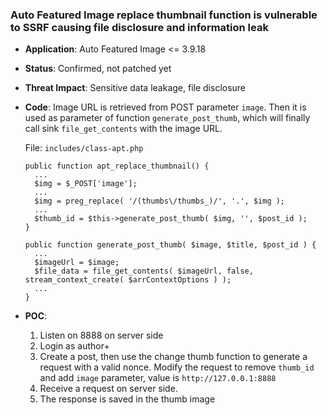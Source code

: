 ### Auto Featured Image replace thumbnail function is vulnerable to SSRF causing file disclosure and information leak

- **Application**: Auto Featured Image <= 3.9.18 

- **Status**: Confirmed, not patched yet

- **Threat Impact**: Sensitive data leakage, file disclosure

- **Code**: Image URL is retrieved from POST parameter `image`. Then it is used as parameter of function `generate_post_thumb`, which will finally call sink `file_get_contents` with the image URL.

  File: `includes/class-apt.php`

  ```
  public function apt_replace_thumbnail() {
    ...
    $img = $_POST['image'];
    ...
    $img = preg_replace( '/(thumbs\/thumbs_)/', '.', $img );
    ...
    $thumb_id = $this->generate_post_thumb( $img, '', $post_id );
  }
  
  public function generate_post_thumb( $image, $title, $post_id ) {
    ...
    $imageUrl = $image;
    $file_data = file_get_contents( $imageUrl, false, stream_context_create( $arrContextOptions ) );
    ...
  }
  ```

- **POC**:
  1. Listen on 8888 on server side
  1. Login as author+
  1. Create a post, then use the change thumb function to generate a request with a valid nonce. Modify the request to remove `thumb_id` and add `image` parameter, value is `http://127.0.0.1:8888`
  1. Receive a request on server side. 
  1. The response is saved in the thumb image
